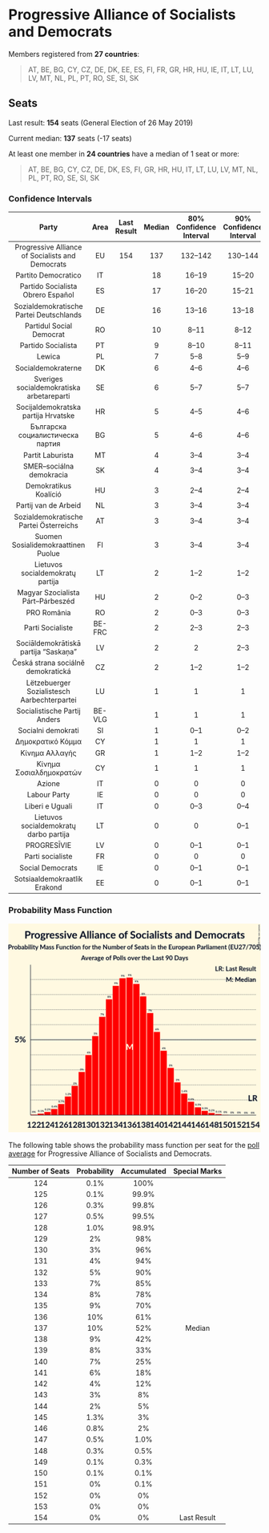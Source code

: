 # Progressive Alliance of Socialists and Democrats

Members registered from **27 countries**:

> AT, BE, BG, CY, CZ, DE, DK, EE, ES, FI, FR, GR, HR, HU, IE, IT, LT, LU, LV, MT, NL, PL, PT, RO, SE, SI, SK

## Seats

Last result: **154** seats (General Election of 26 May 2019)

Current median: **137** seats (-17 seats)

At least one member in **24 countries** have a median of 1 seat or more:

> AT, BE, BG, CY, CZ, DE, DK, ES, FI, GR, HR, HU, IT, LT, LU, LV, MT, NL, PL, PT, RO, SE, SI, SK

### Confidence Intervals

| Party | Area | Last Result | Median | 80% Confidence Interval | 90% Confidence Interval | 95% Confidence Interval | 99% Confidence Interval |
|:-----:|:----:|:-----------:|:------:|:-----------------------:|:-----------------------:|:-----------------------:|:-----------------------:|
| Progressive Alliance of Socialists and Democrats | EU | 154 | 137 | 132–142 | 130–144 | 129–145 | 126–148 |
| Partito Democratico | IT | | 18 | 16–19 | 15–20 | 15–20 | 14–21 |
| Partido Socialista Obrero Español | ES | | 17 | 16–20 | 15–21 | 15–22 | 15–22 |
| Sozialdemokratische Partei Deutschlands | DE | | 16 | 13–16 | 13–18 | 13–18 | 13–18 |
| Partidul Social Democrat | RO | | 10 | 8–11 | 8–12 | 8–12 | 7–13 |
| Partido Socialista | PT | | 9 | 8–10 | 8–11 | 7–11 | 7–11 |
| Lewica | PL | | 7 | 5–8 | 5–9 | 5–9 | 5–9 |
| Socialdemokraterne | DK | | 6 | 4–6 | 4–6 | 4–6 | 4–7 |
| Sveriges socialdemokratiska arbetareparti | SE | | 6 | 5–7 | 5–7 | 5–7 | 4–7 |
| Socijaldemokratska partija Hrvatske | HR | | 5 | 4–5 | 4–6 | 4–6 | 4–6 |
| Българска социалистическа партия | BG | | 5 | 4–6 | 4–6 | 4–6 | 4–6 |
| Partit Laburista | MT | | 4 | 3–4 | 3–4 | 3–4 | 3–5 |
| SMER–sociálna demokracia | SK | | 4 | 3–4 | 3–4 | 3–4 | 3–5 |
| Demokratikus Koalíció | HU | | 3 | 2–4 | 2–4 | 2–4 | 2–4 |
| Partij van de Arbeid | NL | | 3 | 3–4 | 3–4 | 2–4 | 2–4 |
| Sozialdemokratische Partei Österreichs | AT | | 3 | 3–4 | 3–4 | 3–4 | 2–4 |
| Suomen Sosialidemokraattinen Puolue | FI | | 3 | 3–4 | 3–4 | 3–4 | 3–4 |
| Lietuvos socialdemokratų partija | LT | | 2 | 1–2 | 1–2 | 1–3 | 1–3 |
| Magyar Szocialista Párt–Párbeszéd | HU | | 2 | 0–2 | 0–3 | 0–3 | 0–3 |
| PRO România | RO | | 2 | 0–3 | 0–3 | 0–3 | 0–4 |
| Parti Socialiste | BE-FRC | | 2 | 2–3 | 2–3 | 2–3 | 2–3 |
| Sociāldemokrātiskā partija “Saskaņa” | LV | | 2 | 2 | 2–3 | 2–3 | 1–3 |
| Česká strana sociálně demokratická | CZ | | 2 | 1–2 | 1–2 | 0–2 | 0–3 |
| Lëtzebuerger Sozialistesch Aarbechterpartei | LU | | 1 | 1 | 1 | 1 | 1 |
| Socialistische Partij Anders | BE-VLG | | 1 | 1 | 1 | 1 | 1 |
| Socialni demokrati | SI | | 1 | 0–1 | 0–2 | 0–2 | 0–2 |
| Δημοκρατικό Κόμμα | CY | | 1 | 1 | 1 | 1 | 1 |
| Κίνημα Αλλαγής | GR | | 1 | 1–2 | 1–2 | 1–2 | 1–2 |
| Κίνημα Σοσιαλδημοκρατών | CY | | 1 | 1 | 1 | 1 | 1 |
| Azione | IT | | 0 | 0 | 0 | 0 | 0 |
| Labour Party | IE | | 0 | 0 | 0 | 0 | 0 |
| Liberi e Uguali | IT | | 0 | 0–3 | 0–4 | 0–4 | 0–5 |
| Lietuvos socialdemokratų darbo partija | LT | | 0 | 0 | 0–1 | 0–1 | 0–1 |
| PROGRESĪVIE | LV | | 0 | 0–1 | 0–1 | 0–1 | 0–1 |
| Parti socialiste | FR | | 0 | 0 | 0 | 0 | 0 |
| Social Democrats | IE | | 0 | 0–1 | 0–1 | 0–1 | 0–1 |
| Sotsiaaldemokraatlik Erakond | EE | | 0 | 0–1 | 0–1 | 0–1 | 0–1 |

### Probability Mass Function

![Graph with seats probability mass function not yet produced](average-2020-04-30-seats-pmf-progressiveallianceofsocialistsanddemocrats.png "Seats Probability Mass Function")

The following table shows the probability mass function per seat for the [poll average](average-2020-04-30.html) for Progressive Alliance of Socialists and Democrats.

| Number of Seats | Probability | Accumulated | Special Marks |
|:---------------:|:-----------:|:-----------:|:-------------:|
| 124 | 0.1% | 100% |  |
| 125 | 0.1% | 99.9% |  |
| 126 | 0.3% | 99.8% |  |
| 127 | 0.5% | 99.5% |  |
| 128 | 1.0% | 98.9% |  |
| 129 | 2% | 98% |  |
| 130 | 3% | 96% |  |
| 131 | 4% | 94% |  |
| 132 | 5% | 90% |  |
| 133 | 7% | 85% |  |
| 134 | 8% | 78% |  |
| 135 | 9% | 70% |  |
| 136 | 10% | 61% |  |
| 137 | 10% | 52% | Median |
| 138 | 9% | 42% |  |
| 139 | 8% | 33% |  |
| 140 | 7% | 25% |  |
| 141 | 6% | 18% |  |
| 142 | 4% | 12% |  |
| 143 | 3% | 8% |  |
| 144 | 2% | 5% |  |
| 145 | 1.3% | 3% |  |
| 146 | 0.8% | 2% |  |
| 147 | 0.5% | 1.0% |  |
| 148 | 0.3% | 0.5% |  |
| 149 | 0.1% | 0.3% |  |
| 150 | 0.1% | 0.1% |  |
| 151 | 0% | 0.1% |  |
| 152 | 0% | 0% |  |
| 153 | 0% | 0% |  |
| 154 | 0% | 0% | Last Result |


